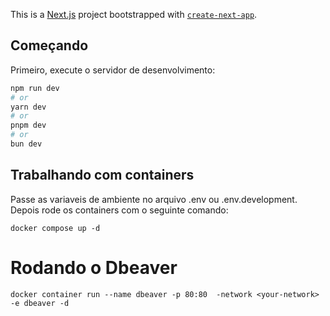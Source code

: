 This is a [Next.js](https://nextjs.org/) project bootstrapped with [`create-next-app`](https://github.com/vercel/next.js/tree/canary/packages/create-next-app).

## Começando

Primeiro, execute o servidor de desenvolvimento:

```bash
npm run dev
# or
yarn dev
# or
pnpm dev
# or
bun dev
```

## Trabalhando com containers

Passe as variaveis de ambiente no arquivo .env ou .env.development. Depois rode os containers com o seguinte comando:

```
docker compose up -d

```

# Rodando o Dbeaver

```
docker container run --name dbeaver -p 80:80  -network <your-network> -e dbeaver -d

```
